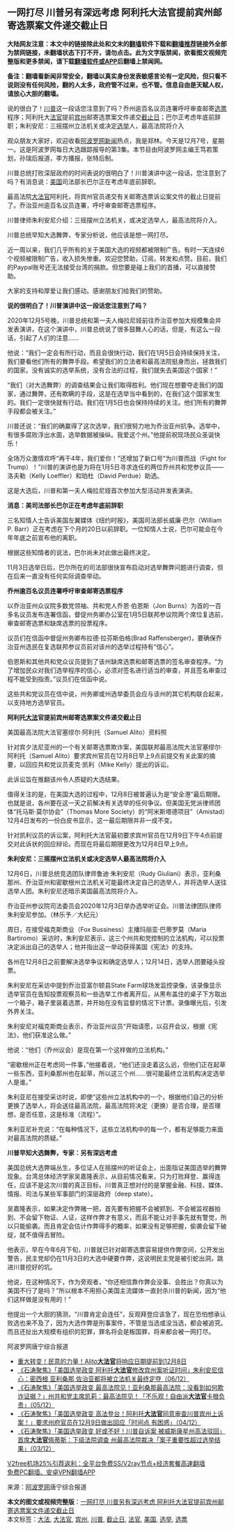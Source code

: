  <h2>一网打尽 川普另有深远考虑 阿利托大法官提前宾州邮寄选票案文件递交截止日</h2> <p class="notice"><b>大陆网友注意：本文中的链接除此处和文末的<a href="https://github.com/bannedbook/fanqiang" >翻墙</a>软件下载和<a href="https://github.com/killgcd/justmysocks/blob/master/README.md">翻墙推荐</a>链接外全部为禁网链接，未翻墙状态下打不开，请勿点击。此为文字版禁闻，欲看图文视频完整版和更多禁闻，请下载<a href="https://github.com/bannedbook/fanqiang">翻墙软件或APP</a>后翻墙上禁闻网。</p><p>备注：翻墙看新闻非常安全，翻墙以真实身份发表敏感言论有一定风险，但只看不说则没有任何风险，翻的人太多，政府管不过来，也不管。信息自由是天赋人权，请放心大胆的翻墙。</b></p>  <div class="entry"> <p id="summary">说的很白了！<a href="https://www.bannedbook.org/bnews/tag/%e5%b7%9d%e6%99%ae/" class="st_tag internal_tag" rel="tag" title="标签 川普 下的日志">川普</a>这一段话您注意到了吗？乔州逾百名议员连署呼吁审查邮寄<a href="https://www.bannedbook.org/bnews/tag/%E9%80%89%E7%A5%A8/" class="st_tag internal_tag" rel="tag" title="标签 选票 下的日志">选票</a>程序；阿利托大<a href="https://www.bannedbook.org/bnews/tag/%E6%B3%95%E5%AE%98/" class="st_tag internal_tag" rel="tag" title="标签 法官 下的日志">法官</a>提前<a href="https://www.bannedbook.org/bnews/tag/%E5%AE%BE%E5%B7%9E/" class="st_tag internal_tag" rel="tag" title="标签 宾州 下的日志">宾州</a>邮寄选票案文件递交<a href="https://www.bannedbook.org/bnews/tag/%E6%88%AA%E6%AD%A2%E6%97%A5/" class="st_tag internal_tag" rel="tag" title="标签 截止日 下的日志">截止日</a>；巴尔正考虑年底前辞职；朱利安尼：三摇摆州立法机关或决定<a href="https://www.bannedbook.org/bnews/tag/%e9%80%89%e4%b8%be/" class="st_tag internal_tag" rel="tag" title="标签 选举 下的日志">选举</a>人，最高法院将介入</p> <p>观众朋友大家好，欢迎收看<span class='wp_keywordlink_affiliate'><a href="https://www.aboluowang.com/" title="阿波罗网" target="_blank">阿波罗网</a></span><span class='wp_keywordlink_affiliate'><a href="https://www.bannedbook.org/" title="新闻">新闻</a></span>热点，我是郑林。今天是12月7号，星期一。这是阿波罗网每日大选跟踪报导的第3集。本节目由阿波罗网主编王笃若策划，孙瑞后报道，李方播报，张特后制。</p> <p>川普总统打败深层政府的时间表说的很明白了！川普演讲中这一段话，您注意到了吗？有消息说：<a href="https://www.bannedbook.org/bnews/tag/%e7%be%8e%e5%9b%bd/" class="st_tag internal_tag" rel="tag" title="标签 美国 下的日志">美国</a>司法部长巴尔正在考虑年底前辞职。</p> <p>最高法院<a href="https://www.bannedbook.org/bnews/tag/%e5%a4%a7%e6%b3%95%e5%ae%98/" class="st_tag internal_tag" rel="tag" title="标签 大法官 下的日志">大法官</a>阿利托，将宾州官员递交有关邮寄选票诉讼案文件的截止日提前了。乔治亚州逾百名议员连署，呼吁审查邮寄选票程序。</p> <p>川普律师朱利安尼介绍：三摇摆州立法机关，或决定选举人，最高法院将介入。</p> <p>川普总统早知大选舞弊，专家分析说，他应该是想一网打尽。</p> <p>近一周以来，我们几乎所有的关于美国大选的视频都被限制广告。有时一天连续6个视频被限制广告，收入损失惨重。欢迎您赞助，订阅，转发和点赞。目前，我们的Paypal账号还无法接受台湾的捐款。但您要是碰上我们的首播，可以直接赞助。</p> <p>大家的支持和厚爱让我们感动。感谢朋友们给我们的赞助。</p> <p><strong>说的很明白了！川普演讲中这一段话您注意到了吗？</strong></p> <p>2020年12月5号晚，川普总统和第一夫人梅拉尼娅前往乔治亚参加大规模集会并发表演讲，在这个演讲中，川普总统说了很多鼓舞人心的话，但是，有这么一段话，引起了人们的注意&#8230;&#8230;</p> <p>他说：“我们一定会有所行动，而且会很快行动，我们在1月5日会持续保持关注，我们要看他们所有的舞弊手段。希望我们的立法者和最高法院挺身而出，拯救我们的国家。没有诚实的选举系统，没有合法的过程，我们就失去美国这个国家！”</p> <p>“我们（对大选舞弊）的调查结果会让我们取得胜利。他们现在想要夺走我们的国家，通过舞弊，还有欺瞒的手段，这是在选举当中看到的，在我们这个国家发生的。我们一定很快就有行动。我们在1月5日也会保持持续的关注。他们所有的舞弊手段都会被关注。”</p>  <p>川普还说：“我们的确赢得了这次选举，我们很努力地为乔治亚州抗争。选举中，有很多腐败浮出水面，选举数据被操纵。我爱这个州。”他提前祝现场民众圣诞快乐！</p> <p>全场万众激情欢呼“再干4年，我们爱你！”还增加了新口号“为川普而战（Fight for Trump）！”川普的演讲也是为将在1月5日寻求连任的两位乔州共和党参议员——洛夫勒（Kelly Loeffler）和珀杜（David Perdue）助选。</p> <p>这是大选后，川普和第一夫人梅拉尼娅首次参加大型活动并发表演讲。</p> <p><strong>消息：美司法部长巴尔正在考虑年底前辞职</strong></p> <p>三名知情人士告诉美国左翼媒体《纽约时报》，美国司法部长威廉·巴尔（William P. Barr）正在考虑在下个月的20日以前辞职。一位知情人士说，巴尔可能会在今年年底之前宣布他的离职。</p> <p>根据这些知情者的说法，巴尔尚未对此做出最终决定。</p> <p>11月3日选举日后，巴尔所在的司法部很快宣布启动对选举舞弊问题进行调查，但在后来一直没有任何实际调查举动。</p> <p><strong>乔州逾百名议员连署呼吁审查邮寄选票程序</strong></p> <p>以乔治亚州众议院多数党领袖、共和党人乔恩·伯恩斯（Jon Burns）为首的一百多名议员发布连署信函，督促州务卿办公室在1月5日联邦参议院两个席位复选前，审查邮寄选票和缺席选票的投票程序。</p> <p>议员们在信函中督促州务卿布拉德·拉芬斯伯格(Brad Raffensberger)，要确保乔治亚州选民在复选联邦参议员前对该州的选举过程持有“信心”。</p> <p>伯恩斯和其他共和党众议员提到了该州缺席选票和邮寄选票的签名审查程序。“为了增加民众对我们选举程序的信心，必须对签名进行适当的审查，并且签名审查过程不能受到指责。”议员们在信函中说。</p> <p>这些共和党议员在信中说，州务卿或州选举委员会应与该州的其它机构联合起来，以支持地方选举官员。</p>  <p><strong>阿利托<a href="https://www.bannedbook.org/bnews/tag/%E5%A4%A7%E6%B3%95/" class="st_tag internal_tag" rel="tag" title="标签 大法 下的日志">大法</a>官提前宾州邮寄选票案文件递交截止日</strong></p> <p>美国最高法院大法官塞缪尔‧阿利托（Samuel Alito）资料照</p> <p>针对宾夕法尼亚州的一个有关邮寄选票欺诈案，美国联邦最高法院大法官塞缪尔‧阿利托（Samuel Alito）要求宾州官员在12月8日早上9点前提交有关此案的摘要，以回应共和党议员麦克‧凯利（Mike Kelly）提出的诉讼。</p> <p>此诉讼旨在推翻该州令人质疑的大选结果。</p> <p>值得关注的是，在美国大选的过程中，12月8日被普遍认为是“安全港”最后期限。也就是说，各州要在这一天之前解决有关选举的任何争议。但美国无党派律师团体“托马斯‧莫尔协会”（Thomas More Society）的“阿米斯塔德项目”（Amistad）12月4日发布的一份白皮书显示，这一最后期限并非一成不变。</p> <p>针对凯利议员的诉讼案，阿利托大法官最初要求宾州官员在12月9日下午4点前提交对此诉状的回应辩论。而现在将最后期限更改为12月8日早上9点。</p> <p><strong>朱利安尼：三摇摆州立法机关或决定选举人最高法院将介入</strong></p> <p>12月6日，川普总统竞选团队律师鲁迪·朱利安尼（Rudy Giuliani）表示，亚利桑那州、乔治亚州和密歇根州立法机关可能最终决定自己的选举人，并将选举人送往选举人团。朱利安尼还暗示美国最高法院将介入。</p> <p>乔治亚州参议院司法委员会2020年12月3日举办选举听证会。川普法律团队律师朱利安尼参加。（林乐予／大纪元）</p> <p>周日，在接受福克斯商业（Fox Bussiness）主播玛丽亚‧巴蒂罗莫（Maria Bartiromo）采访时，朱利安尼表示，这三个州共和党控制的立法机构，可以投票决定派出自己的选举人；他并指出这一举动获得美国《宪法》的支持。</p> <p>各州在12月8日之前要解决选举争议和确定选举人；12月14日，选举人团要碰头投票。</p> <p>朱利安尼在采访中提到乔治亚富尔顿县State Farm球场发监控录像，该录像显示选举官员在告知投票观察员和一些选举工作者离开后，从黑布盖住的桌子下方取出一个箱子，箱子里装着选票，并开始在没有监督的情况下计票。录像曝光后，引发外界关注。</p>  <p>朱利安尼对福克斯商业表示，乔治亚州议员“开始请愿，以召开会议，根据《宪法》，他们获准这么做。”</p> <p>他说：“他们（乔州议会）是现在第一个这样做的立法机构。”</p> <p>“密歇根州正在考虑同一件事，”他接着说，“他们还没走着这么远，但他们正在起草一些东西，亚利桑那州也在起草，所以这三个州……很可能最终立法机构决定选举人是谁。”</p> <p>朱利亚尼在接受采访时说，即使“这些州立法机构中的一个，根据他们自己的分析更换了选举人，将会送往最高法院，最高法院将决定（更换）是否合理，是否理想，是否任意，这是标准（流程）”。</p> <p>朱利亚尼补充说：“在每种情况下，这些立法机构中的每一个，都有足够能力来面对最高法院的质疑。”</p> <p><strong>川普早知大选舞弊，专家：另有深远考虑</strong></p> <p>美国总统大选弊端丛生，多位证人在摇摆州的听证会上，出面指证美国选举的舞弊现象。台湾总体经济学家吴嘉隆表示，从目前情况看来，只为打败拜登、赢得连任，应该不是这次川普的真正目标，川普真正想对付的是掌握金融、科技、媒体、情报、司法与某些军事部门的深层政府（deep state）。</p> <p>吴嘉隆表示，如果决定作弊赌一把，首先要有把握不会被抓到、不会被监视器拍到、不会留下物证、人证，这样作弊才有意义，而且不能让对手事先就有警觉，所以只能偷袭。而且肯定会估计作弊得手的概率，如果没有足够把握，偷袭会留下破绽，就不值得去冒险。</p> <p>他表示，早在今年6月下旬，川普就已针对邮寄选票容易提供作弊空间，公开发出警告，民主党却仍在11月3日的大选中硬要作弊，这说明民主党是被引蛇出洞，跳进川普挖好的坑。</p> <p>他说，在这种情况下，作为旁观者，“你还相信靠作弊会没事、会胜出？你真以为美国不行了是吗？”所以根本不用担心美国主流媒体一直封杀川普的新闻，因为“他们这样做是没有用的！”</p> <p>他提出一个大胆的猜测，“川普肯定会连任”，反观拜登应该急了，现在恐怕想承认败选也来不及了，因为大选作弊是刑事案件，不管是当选或没当选，都会被追究。而且还扯出大规模有组织的犯罪，罪名将会是叛国罪，将来都会被一网打尽。</p> <p>阿波罗网唐宁综合报道</p>  <ul class='op-related-articles' title='相关阅读'> <li><a href='https://www.bannedbook.org/bnews/comments/20201207/1443691.html' target='_blank'>重大转变！民意的力量！Alito<b>大法官</b>将响应日期提前到12月8日</a></li> <li><a href='https://www.bannedbook.org/bnews/bannedvideo/20201207/1443481.html' target='_blank'>《石涛聚焦》「美国选举政变 阿利托<b>大法官</b>修改宾州案听证时间」朱利安尼信心：密西根 亚利桑那 佐治亚都将被立法机关最终定夺（06/12）</a></li> <li><a href='https://www.bannedbook.org/bnews/bannedvideo/20201206/1442746.html' target='_blank'>《石涛聚焦》「美国选举政变 最高法院见！亚利桑那最高法院：没看到如何欺诈证据？」州共和党主席凯莉：最高法院见！「不乐观！自由派<b>大法官</b>卡根负责」（05/12）</a></li> <li><a href='https://www.bannedbook.org/bnews/bannedvideo/20201205/1442417.html' target='_blank'>《石涛聚焦》「美国选举政变 高法登台！阿利托<b>大法官</b>同意审查川普宾州上诉案！」要求州府官员在12月9日做出回应「时间点 有困惑」（04/12）</a></li> <li><a href='https://www.bannedbook.org/bnews/bannedvideo/20201204/1441953.html' target='_blank'>《石涛聚焦》「美国选举政变 好或不好！川普自诉案 被威斯康星州高法驳回」首席<b>大法官</b>佩蒂斯：下级法院调查 州最高法院裁决「案子重要性超过选举结果」（03/12）</a></li> </ul> <p class="texttj"> <a href="https://github.com/bannedbook/fanqiang/wiki/V2ray%E6%9C%BA%E5%9C%BA" target="_blank">V2free机场25%引荐返利：全平台免费SS/V2ray节点+经济套餐高速翻墙</a><br/> <a href="https://github.com/bannedbook/fanqiang/wiki/%E7%A6%81%E9%97%BB%E7%BD%91%E5%AE%89%E5%8D%93%E7%BF%BB%E5%A2%99%E6%96%B0%E9%97%BBAPP" target="_blank">免费PC翻墙、安卓VPN翻墙APP</a></p><p> 来源：<a href="https://www.aboluowang.com/2020/1208/1531563.html" target="_blank">阿波罗网</a>唐宁综合报道 </p><a name='sharetosocial'></a>       <div><b>本文的图文或视频完整版</b>：<a href='https://www.bannedbook.org/bnews/topimagenews/20201208/1443753.html'>一网打尽 川普另有深远考虑 阿利托大法官提前宾州邮寄选票案文件递交截止日</a></div>  </div><!--END ENTRY--> <div class="postfooter"> <div>本文标签：<a href="https://www.bannedbook.org/bnews/tag/%E5%A4%A7%E6%B3%95/" rel="tag">大法</a>, <a href="https://www.bannedbook.org/bnews/tag/%e5%a4%a7%e6%b3%95%e5%ae%98/" rel="tag">大法官</a>, <a href="https://www.bannedbook.org/bnews/tag/%E5%AE%BE%E5%B7%9E/" rel="tag">宾州</a>, <a href="https://www.bannedbook.org/bnews/tag/%e5%b7%9d%e6%99%ae/" rel="tag">川普</a>, <a href="https://www.bannedbook.org/bnews/tag/%E6%88%AA%E6%AD%A2%E6%97%A5/" rel="tag">截止日</a>, <a href="https://www.bannedbook.org/bnews/tag/%E6%B3%95%E5%AE%98/" rel="tag">法官</a>, <a href="https://www.bannedbook.org/bnews/tag/%e7%be%8e%e5%9b%bd/" rel="tag">美国</a>, <a href="https://www.bannedbook.org/bnews/tag/%e9%80%89%e4%b8%be/" rel="tag">选举</a>, <a href="https://www.bannedbook.org/bnews/tag/%E9%80%89%E7%A5%A8/" rel="tag">选票</a></div>  </div><!--END POSTFOOTER--> 